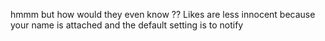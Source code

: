hmmm but how would they even know ?? Likes are less innocent because your name is attached and the default setting is to notify
